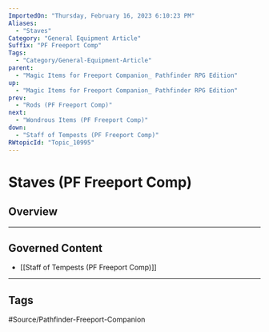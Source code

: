 ```yaml
---
ImportedOn: "Thursday, February 16, 2023 6:10:23 PM"
Aliases:
  - "Staves"
Category: "General Equipment Article"
Suffix: "PF Freeport Comp"
Tags:
  - "Category/General-Equipment-Article"
parent:
  - "Magic Items for Freeport Companion_ Pathfinder RPG Edition"
up:
  - "Magic Items for Freeport Companion_ Pathfinder RPG Edition"
prev:
  - "Rods (PF Freeport Comp)"
next:
  - "Wondrous Items (PF Freeport Comp)"
down:
  - "Staff of Tempests (PF Freeport Comp)"
RWtopicId: "Topic_10995"
---
```

# Staves (PF Freeport Comp)
## Overview
---
## Governed Content
- [[Staff of Tempests (PF Freeport Comp)]]


---
## Tags
#Source/Pathfinder-Freeport-Companion

